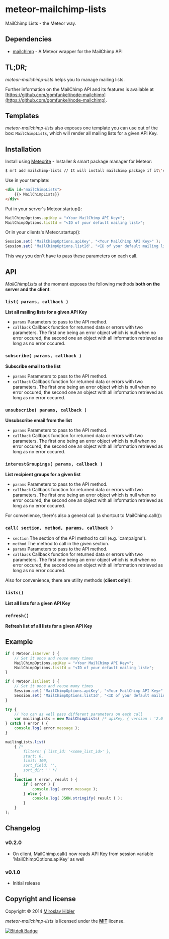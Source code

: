 # meteor-mailchimp-lists

MailChimp Lists - the Meteor way.


## Dependencies

 * [mailchimp](https://github.com/MiroHibler/meteor-mailchimp) - A Meteor wrapper for the MailChimp API


## TL;DR;

_meteor-mailchimp-lists_ helps you to manage mailing lists.

Further information on the MailChimp API and its features is available at [https://github.com/gomfunkel/node-mailchimp](https://github.com/gomfunkel/node-mailchimp).


## Templates

_meteor-mailchimp-lists_ also exposes one template you can use out of the box: `MailChimpLists`, which will render all mailing lists for a given API Key.


## Installation

Install using [Meteorite](https://github.com/oortcloud/meteorite) - Installer & smart package manager for Meteor:

```sh
$ mrt add mailchimp-lists // It will install mailchimp package if it\'s not already installed
```

Use in your template:

```html
<div id="mailChimpLists">
	{{> MailChimpLists}}
</div>
```

Put in your server's Meteor.startup():

```javascript
MailChimpOptions.apiKey = "<Your MailChimp API Key>";
MailChimpOptions.listId = "<ID of your default mailing list>";
```

Or in your clients's Meteor.startup():

```javascript
Session.set( 'MailChimpOptions.apiKey', "<Your MailChimp API Key>" );
Session.set( 'MailChimpOptions.listId', "<ID of your default mailing list>" );
```

This way you don't have to pass these parameters on each call.


## API

_MailChimpLists_ at the moment exposes the following methods **both on the server and the client**:

### `list( params, callback )`
**List all mailing lists for a given API Key**

 * `params` Parameters to pass to the API method.
 * `callback` Callback function for returned data or errors with two parameters. The first one being an error object which is null when no error occured, the second one an object with all information retrieved as long as no error occured.

### `subscribe( params, callback )`
**Subscribe email to the list**

 * `params` Parameters to pass to the API method.
 * `callback` Callback function for returned data or errors with two parameters. The first one being an error object which is null when no error occured, the second one an object with all information retrieved as long as no error occured.

### `unsubscribe( params, callback )`
**Unsubscribe email from the list**

 * `params` Parameters to pass to the API method.
 * `callback` Callback function for returned data or errors with two parameters. The first one being an error object which is null when no error occured, the second one an object with all information retrieved as long as no error occured.

### `interestGroupings( params, callback )`
**List recipient groups for a given list**

 * `params` Parameters to pass to the API method.
 * `callback` Callback function for returned data or errors with two parameters. The first one being an error object which is null when no error occured, the second one an object with all information retrieved as long as no error occured.

For convenience, there's also a general call (a shortcut to MailChimp.call()):

### `call( section, method, params, callback )`

 * `section` The section of the API method to call (e.g. 'campaigns').
 * `method` The method to call in the given section.
 * `params` Parameters to pass to the API method.
 * `callback` Callback function for returned data or errors with two parameters. The first one being an error object which is null when no error occured, the second one an object with all information retrieved as long as no error occured.

Also for convenience, there are utility methods (**client only!**):

### `lists()`
**List all lists for a given API Key**

### `refresh()`
**Refresh list of all lists for a given API Key**

## Example

```javascript
if ( Meteor.isServer ) {
	// Set it once and reuse many times
	MailChimpOptions.apiKey = "<Your MailChimp API Key>";
	MailChimpOptions.listId = "<ID of your default mailing list>";
}

if ( Meteor.isClient ) {
	// Set it once and reuse many times
	Session.set( 'MailChimpOptions.apiKey', "<Your MailChimp API Key>" );
	Session.set( 'MailChimpOptions.listId', "<ID of your default mailing list>" );
}

try {
	// You can as well pass different parameters on each call
	var mailingLists = new MailChimpLists( /* apiKey, { version : '2.0' } */ );
} catch ( error ) {
	console.log( error.message );
}

mailingLists.list(
	{ /*
		filters: { list_id: '<some_list_id>' },
		start: 0,
		limit: 100,
		sort_field: '',
		sort_dir: '' */
	},
	function ( error, result ) {
		if ( error ) {
			console.log( error.message );
		} else {
			console.log( JSON.stringify( result ) );
		}
	}
);
```

## Changelog

### v0.2.0
 * On client, MailChimp.call() now reads API Key from session variable 'MailChimpOptions.apiKey' as well

### v0.1.0
 * Initial release

## Copyright and license

Copyright © 2014 [Miroslav Hibler](http://miro.hibler.me)

_meteor-mailchimp-lists_ is licensed under the [**MIT**](http://miro.mit-license.org) license.

[![Bitdeli Badge](https://d2weczhvl823v0.cloudfront.net/MiroHibler/meteor-mailchimp-lists/trend.png)](https://bitdeli.com/free "Bitdeli Badge")
